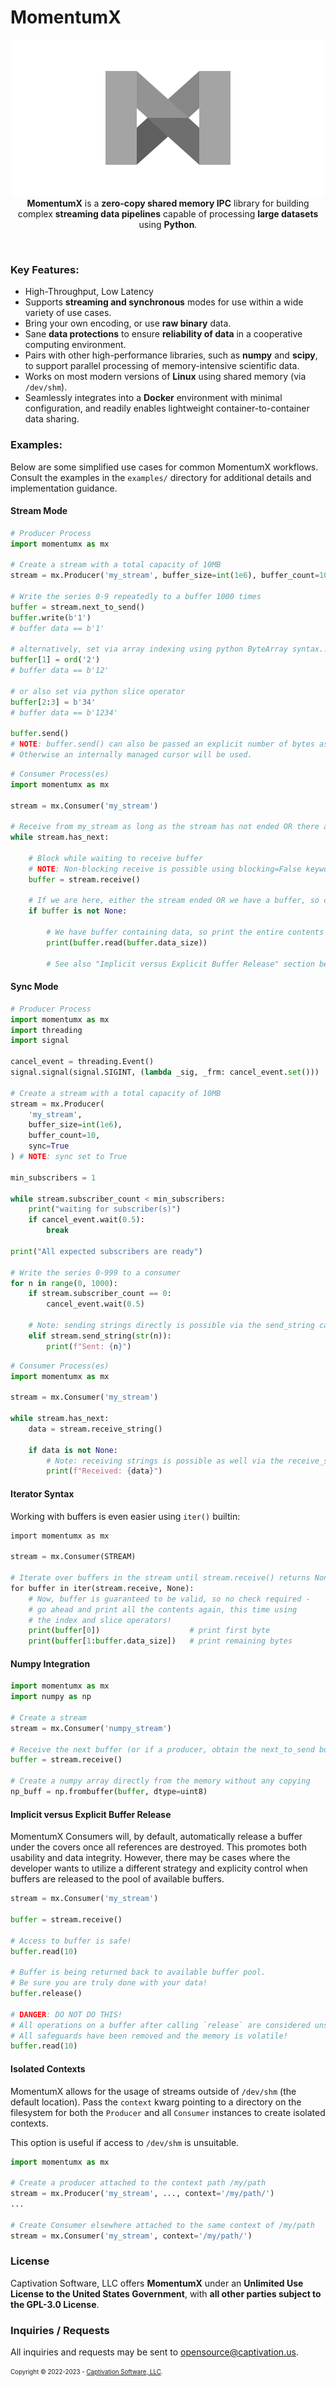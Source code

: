 # MomentumX

<p align="center">
    <img src="https://github.com/captivationsoftware/MomentumX/blob/main/Logo.png?raw=true" title="MomentumX Logo" />
    <br/>
    <span>
        <strong>MomentumX</strong> is a <strong>zero-copy shared memory IPC</strong> library for building complex <strong>streaming data pipelines</strong> capable of processing <strong>large datasets</strong> using <strong>Python</strong>. 
    </span>
</p>

<br />

### Key Features:
- High-Throughput, Low Latency
- Supports **streaming and synchronous** modes for use within a wide variety of use cases. 
- Bring your own encoding, or use **raw binary** data.
- Sane **data protections** to ensure **reliability of data** in a cooperative computing environment. 
- Pairs with other high-performance libraries, such as **numpy** and **scipy**, to support parallel processing of memory-intensive scientific data.
- Works on most modern versions of **Linux** using shared memory (via `/dev/shm`).
- Seamlessly integrates into a **Docker** environment with minimal configuration, and readily enables lightweight container-to-container data sharing. 

### Examples:
Below are some simplified use cases for common MomentumX workflows. Consult the examples in the `examples/` directory for additional details and implementation guidance.

#### Stream Mode
```python
# Producer Process
import momentumx as mx

# Create a stream with a total capacity of 10MB
stream = mx.Producer('my_stream', buffer_size=int(1e6), buffer_count=10, sync=False)

# Write the series 0-9 repeatedly to a buffer 1000 times
buffer = stream.next_to_send()
buffer.write(b'1') 
# buffer data == b'1'

# alternatively, set via array indexing using python ByteArray syntax...
buffer[1] = ord('2')
# buffer data == b'12'

# or also set via python slice operator
buffer[2:3] = b'34'
# buffer data == b'1234'

buffer.send()
# NOTE: buffer.send() can also be passed an explicit number of bytes as well. 
# Otherwise an internally managed cursor will be used.
```

```python
# Consumer Process(es)
import momentumx as mx

stream = mx.Consumer('my_stream')

# Receive from my_stream as long as the stream has not ended OR there are unread buffers 
while stream.has_next:

    # Block while waiting to receive buffer 
    # NOTE: Non-blocking receive is possible using blocking=False keyword argument
    buffer = stream.receive()
    
    # If we are here, either the stream ended OR we have a buffer, so check...
    if buffer is not None:

        # We have buffer containing data, so print the entire contents
        print(buffer.read(buffer.data_size))
    
        # See also "Implicit versus Explicit Buffer Release" section below.
```

#### Sync Mode
```python
# Producer Process
import momentumx as mx
import threading
import signal

cancel_event = threading.Event()
signal.signal(signal.SIGINT, (lambda _sig, _frm: cancel_event.set()))

# Create a stream with a total capacity of 10MB
stream = mx.Producer(
    'my_stream', 
    buffer_size=int(1e6), 
    buffer_count=10, 
    sync=True
) # NOTE: sync set to True

min_subscribers = 1

while stream.subscriber_count < min_subscribers:
    print("waiting for subscriber(s)")
    if cancel_event.wait(0.5):
        break

print("All expected subscribers are ready")

# Write the series 0-999 to a consumer 
for n in range(0, 1000):
    if stream.subscriber_count == 0:
        cancel_event.wait(0.5)

    # Note: sending strings directly is possible via the send_string call
    elif stream.send_string(str(n)):
        print(f"Sent: {n}")

```

```python
# Consumer Process(es)
import momentumx as mx

stream = mx.Consumer('my_stream')

while stream.has_next:
    data = stream.receive_string() 

    if data is not None: 
        # Note: receiving strings is possible as well via the receive_string call
        print(f"Received: {data}")

```

#### Iterator Syntax
Working with buffers is even easier using `iter()` builtin:
```python
import momentumx as mx

stream = mx.Consumer(STREAM)

# Iterate over buffers in the stream until stream.receive() returns None
for buffer in iter(stream.receive, None):     
    # Now, buffer is guaranteed to be valid, so no check required -  
    # go ahead and print all the contents again, this time using 
    # the index and slice operators!
    print(buffer[0])                    # print first byte
    print(buffer[1:buffer.data_size])   # print remaining bytes

```


#### Numpy Integration
```python
import momentumx as mx
import numpy as np

# Create a stream
stream = mx.Consumer('numpy_stream')

# Receive the next buffer (or if a producer, obtain the next_to_send buffer)
buffer = stream.receive()

# Create a numpy array directly from the memory without any copying
np_buff = np.frombuffer(buffer, dtype=uint8)
```

#### Implicit versus Explicit Buffer Release
MomentumX Consumers will, by default, automatically release a buffer under the covers once all references are destroyed. This promotes both usability and data integrity. However, there may be cases where the developer wants to utilize a different strategy and explicity control when buffers are released to the pool of available buffers.

```python
stream = mx.Consumer('my_stream')

buffer = stream.receive()

# Access to buffer is safe!
buffer.read(10)

# Buffer is being returned back to available buffer pool. 
# Be sure you are truly done with your data!
buffer.release() 

# DANGER: DO NOT DO THIS! 
# All operations on a buffer after calling `release` are considered unsafe! 
# All safeguards have been removed and the memory is volatile!
buffer.read(10) 


```


#### Isolated Contexts
MomentumX allows for the usage of streams outside of `/dev/shm` (the default location). Pass the `context` kwarg pointing to a directory on the filesystem for both the `Producer` and all `Consumer` instances to create isolated contexts.

This option is useful if access to `/dev/shm` is unsuitable.

```python
import momentumx as mx

# Create a producer attached to the context path /my/path
stream = mx.Producer('my_stream', ..., context='/my/path/')
...

# Create Consumer elsewhere attached to the same context of /my/path
stream = mx.Consumer('my_stream', context='/my/path/')

```

### License
Captivation Software, LLC offers **MomentumX** under an **Unlimited Use License to the United States Government**, with **all other parties subject to the GPL-3.0 License**.

### Inquiries / Requests
All inquiries and requests may be sent to <a href="mailto:opensource@captivation.us">opensource@captivation.us</a>.


<sub><sup>
    Copyright &copy; 2022-2023 - <a href="https://captivation.us" target="_blank">Captivation Software, LLC</a>.
</sup></sub>